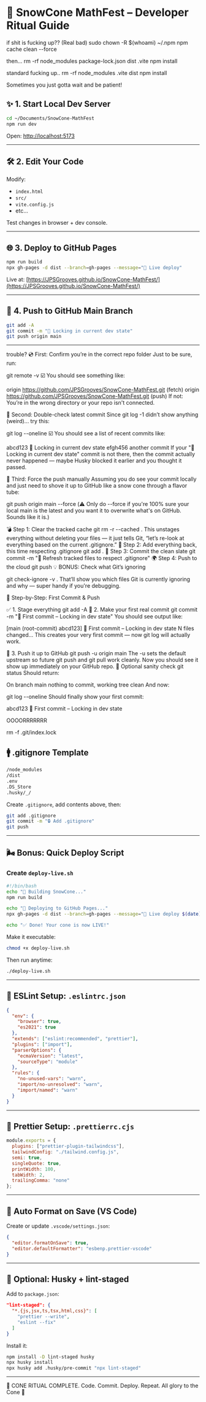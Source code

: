 # 🍧 SnowCone MathFest – Developer Ritual Guide
if shit is fucking up??
(Real bad)
sudo chown -R $(whoami) ~/.npm
npm cache clean --force

then...
rm -rf node_modules package-lock.json dist .vite
npm install


standard fucking up..
rm -rf node_modules .vite dist
npm install

Sometimes you just gotta wait and be patient!

## ✨ 1. Start Local Dev Server

```bash
cd ~/Documents/SnowCone-MathFest
npm run dev
```

Open: [http://localhost:5173](http://localhost:5173)

---

## 🛠️ 2. Edit Your Code

Modify:

* `index.html`
* `src/`
* `vite.config.js`
* etc...

Test changes in browser + dev console.

---

## 🌐 3. Deploy to GitHub Pages

```bash
npm run build
npx gh-pages -d dist --branch=gh-pages --message="🍧 Live deploy"
```

Live at:
[https://JPSGrooves.github.io/SnowCone-MathFest/](https://JPSGrooves.github.io/SnowCone-MathFest/)

---

## 🔐 4. Push to GitHub Main Branch

```bash
git add -A
git commit -m "🌈 Locking in current dev state"
git push origin main
```

---
trouble?
💿 First: Confirm you’re in the correct repo folder
Just to be sure, run:

git remote -v
☑️ You should see something like:

origin  https://github.com/JPSGrooves/SnowCone-MathFest.git (fetch)
origin  https://github.com/JPSGrooves/SnowCone-MathFest.git (push)
If not: You’re in the wrong directory or your repo isn't connected.

🧠 Second: Double-check latest commit
Since git log -1 didn’t show anything (weird)... try this:

git log --oneline
☑️ You should see a list of recent commits like:

abcd123 🌈 Locking in current dev state
efgh456 another commit
If your "🌈 Locking in current dev state" commit is not there, then the commit actually never happened — maybe Husky blocked it earlier and you thought it passed.

🚀 Third: Force the push manually
Assuming you do see your commit locally and just need to shove it up to GitHub like a snow cone through a flavor tube:

git push origin main --force
(⚠️ Only do --force if you're 100% sure your local main is the latest and you want it to overwrite what's on GitHub. Sounds like it is.)



💣 Step 1: Clear the tracked cache
git rm -r --cached .
This unstages everything without deleting your files — it just tells Git, “let’s re-look at everything based on the current .gitignore.”
💾 Step 2: Add everything back, this time respecting .gitignore
git add .
💬 Step 3: Commit the clean slate
git commit -m "🧼 Refresh tracked files to respect .gitignore"
🌍 Step 4: Push to the cloud
git push
💡 BONUS: Check what Git’s ignoring

git check-ignore -v .
That’ll show you which files Git is currently ignoring and why — super handy if you're debugging.



🌱 Step-by-Step: First Commit & Push

✅ 1. Stage everything
git add -A
🧠 2. Make your first real commit
git commit -m "🌈 First commit – Locking in dev state"
You should see output like:

[main (root-commit) abcd123] 🌈 First commit – Locking in dev state
 N files changed...
This creates your very first commit — now git log will actually work.

🚀 3. Push it up to GitHub
git push -u origin main
The -u sets the default upstream so future git push and git pull work cleanly.
Now you should see it show up immediately on your GitHub repo.
🧪 Optional sanity check
git status
Should return:

On branch main
nothing to commit, working tree clean
And now:

git log --oneline
Should finally show your first commit:

abcd123 🌈 First commit – Locking in dev state


OOOORRRRRRR

rm -f .git/index.lock




## 🚹 .gitignore Template

```bash
/node_modules
/dist
.env
.DS_Store
.husky/_/
```

Create `.gitignore`, add contents above, then:

```bash
git add .gitignore
git commit -m "🔒 Add .gitignore"
git push
```

---

## 🌬️ Bonus: Quick Deploy Script

### Create `deploy-live.sh`

```bash
#!/bin/bash
echo "🍧 Building SnowCone..."
npm run build

echo "🚀 Deploying to GitHub Pages..."
npx gh-pages -d dist --branch=gh-pages --message="🍧 Live deploy $(date)"

echo "✅ Done! Your cone is now LIVE!"
```

Make it executable:

```bash
chmod +x deploy-live.sh
```

Then run anytime:

```bash
./deploy-live.sh
```

---

## 🔧 ESLint Setup: `.eslintrc.json`

```json
{
  "env": {
    "browser": true,
    "es2021": true
  },
  "extends": ["eslint:recommended", "prettier"],
  "plugins": ["import"],
  "parserOptions": {
    "ecmaVersion": "latest",
    "sourceType": "module"
  },
  "rules": {
    "no-unused-vars": "warn",
    "import/no-unresolved": "warn",
    "import/named": "warn"
  }
}
```

---

## 📃 Prettier Setup: `.prettierrc.cjs`

```js
module.exports = {
  plugins: ["prettier-plugin-tailwindcss"],
  tailwindConfig: "./tailwind.config.js",
  semi: true,
  singleQuote: true,
  printWidth: 100,
  tabWidth: 2,
  trailingComma: "none"
};
```

---

## 🔄 Auto Format on Save (VS Code)

Create or update `.vscode/settings.json`:

```json
{
  "editor.formatOnSave": true,
  "editor.defaultFormatter": "esbenp.prettier-vscode"
}
```

---

## 🔮 Optional: Husky + lint-staged

Add to `package.json`:

```json
"lint-staged": {
  "*.{js,jsx,ts,tsx,html,css}": [
    "prettier --write",
    "eslint --fix"
  ]
}
```

Install it:

```bash
npm install -D lint-staged husky
npx husky install
npx husky add .husky/pre-commit "npx lint-staged"
```

---

🍧 CONE RITUAL COMPLETE. Code. Commit. Deploy. Repeat.
All glory to the Cone 🌈
